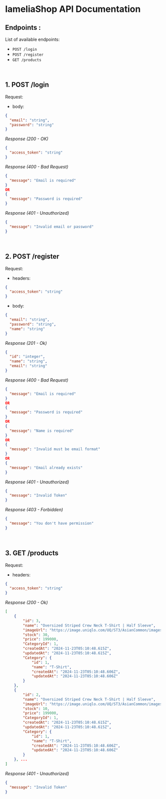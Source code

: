 # lameliaShop API Documentation

## Endpoints :

List of available endpoints:

- `POST /login`
- `POST /register`
- `GET /products`

&nbsp;

## 1. POST /login

Request:

- body:

```json
{
  "email": "string",
  "password": "string"
}
```

_Response (200 - OK)_

```json
{
  "access_token": "string"
}
```

_Response (400 - Bad Request)_

```json
{
  "message": "Email is required"
}
OR
{
  "message": "Password is required"
}
```

_Response (401 - Unauthorized)_

```json
{
  "message": "Invalid email or password"
}
```

&nbsp;

## 2. POST /register

Request:

- headers:

```json
{
  "access_token": "string"
}
```

- body:

```json
{
  "email": "string",
  "password": "string",
  "name": "string"
}
```

_Response (201 - Ok)_

```json
{
  "id": "integer",
  "name": "string",
  "email": "string"
}
```

_Response (400 - Bad Request)_

```json
{
  "message": "Email is required"
}
OR
{
  "message": "Password is required"
}
OR
{
  "message": "Name is required"
}
OR
{
  "message": "Invalid must be email format"
}
OR
{
  "message": "Email already exists"
}
```

_Response (401 - Unauthorized)_

```json
{
  "message": "Invalid Token"
}
```

_Response (403 - Forbidden)_

```json
{
  "message": "You don't have permission"
}
```

&nbsp;

## 3. GET /products

Request:

- headers:

```json
{
  "access_token": "string"
}
```

_Response (200 - Ok)_

```json
[
    {
        "id": 3,
        "name": "Oversized Striped Crew Neck T-Shirt | Half Sleeve",
        "imageUrl": "https://image.uniqlo.com/UQ/ST3/AsianCommon/imagesgoods/465492/item/goods_69_465492_3x4.jpg?width=369",
        "stock": 30,
        "price": 199000,
        "CategoryId": 1,
        "createdAt": "2024-11-23T05:10:48.615Z",
        "updatedAt": "2024-11-23T05:10:48.615Z",
        "Category": {
            "id": 1,
            "name": "T-Shirt",
            "createdAt": "2024-11-23T05:10:48.606Z",
            "updatedAt": "2024-11-23T05:10:48.606Z"
        }
    },
    {
        "id": 2,
        "name": "Oversized Striped Crew Neck T-Shirt | Half Sleeve",
        "imageUrl": "https://image.uniqlo.com/UQ/ST3/AsianCommon/imagesgoods/465492/item/goods_69_465492_3x4.jpg?width=369",
        "stock": 10,
        "price": 199000,
        "CategoryId": 1,
        "createdAt": "2024-11-23T05:10:48.615Z",
        "updatedAt": "2024-11-23T05:10:48.615Z",
        "Category": {
            "id": 1,
            "name": "T-Shirt",
            "createdAt": "2024-11-23T05:10:48.606Z",
            "updatedAt": "2024-11-23T05:10:48.606Z"
        }
    }, ...
]
```

_Response (401 - Unauthorized)_

```json
{
  "message": "Invalid Token"
}
```

&nbsp;
